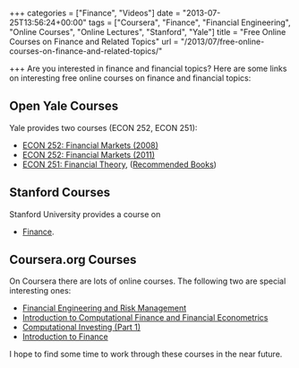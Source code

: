 +++
categories = ["Finance", "Videos"]
date = "2013-07-25T13:56:24+00:00"
tags = ["Coursera", "Finance", "Financial Engineering", "Online Courses", "Online Lectures", "Stanford", "Yale"]
title = "Free Online Courses on Finance and Related Topics"
url = "/2013/07/free-online-courses-on-finance-and-related-topics/"

+++
Are you interested in finance and financial topics? Here are some links on interesting free online courses on finance and financial topics:

## Open Yale Courses

Yale provides two courses (ECON 252, ECON 251):

  * <a title="http://oyc.yale.edu/economics/econ-252-08" href="http://oyc.yale.edu/economics/econ-252-08" target="_blank" rel="nofollow">ECON 252: Financial Markets (2008)</a>
  * <a title="http://oyc.yale.edu/economics/econ-252-11" href="http://oyc.yale.edu/economics/econ-252-11" target="_blank" rel="nofollow">ECON 252: Financial Markets (2011)</a>
  * <a title="http://oyc.yale.edu/economics/econ-251" href="http://oyc.yale.edu/economics/econ-251" target="_blank" rel="nofollow">ECON 251: Financial Theory</a>, (<a title="http://yalepress.yale.edu/yupbooks/onlinecatalog.asp?catalog=6795433&discount=Y&allsections=Y" href="http://yalepress.yale.edu/yupbooks/onlinecatalog.asp?catalog=6795433&discount=Y&allsections=Y" target="_blank" rel="nofollow">Recommended Books</a>)

## Stanford Courses

Stanford University provides a course on

  * <a title="https://venture-lab.stanford.edu/finance13/index" href="https://venture-lab.stanford.edu/finance13/index" target="_blank" rel="nofollow">Finance</a>.

## Coursera.org Courses

On Coursera there are lots of online courses. The following two are special interesting ones:

  * <a title="https://class.coursera.org/fe-001/lecture/index" href="https://class.coursera.org/fe-001/lecture/index" target="_blank" rel="nofollow">Financial Engineering and Risk Management</a>
  * <a title="https://class.coursera.org/compfinance-003/lecture/index" href="https://class.coursera.org/compfinance-003/lecture/index" target="_blank" rel="nofollow">Introduction to Computational Finance and Financial Econometrics</a>
  * <a title="Computational Investing (Part 1)" href="https://www.coursera.org/course/compinvesting1" target="_blank">Computational Investing (Part 1)</a>
  * <a title="Computational Investing (Part 1)" href="https://www.coursera.org/course/compinvesting1" target="_blank">Introduction to Finance</a>

I hope to find some time to work through these courses in the near future.